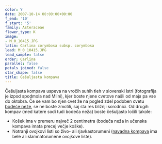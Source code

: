 ```yaml
---
color: Y
date: 2007-10-14 00:00:00+00:00
f_end: '10'
f_start: '5'
family: Asteraceae
flower_type: K
image:
- M_0_10415.JPG
latin: Carlina corymbosa subsp. corymbosa
lead: M_0_10415.JPG
lead_sample: false
order: Carlina
parallel: false
petals_joined: false
star_shape: false
title: Češuljasta kompava
---
```

Češuljasta kompava uspeva na vročih suhih tleh v slovenski Istri (fotografija je izpod spodmola nad Mlini), kjer boste njene cvetove našli od maja pa vse do oktobra. Če se vam bo njen cvet že na pogled zdel podoben cvetu [bodeče neže](../carlinaacaulis/), se ne boste zmotili, saj sta res bližnji sorodnici. Od drugih kompav (med katere sodi tudi bodeča neža) boste češuljasto ločili takole:

-   Košek ima v premeru največ 2 centimetra (bodeča neža in učenska kompava imata precej večje koške).
-   Notranji ovojkovi listi so živo- ali rjavkastorumeni ([navadna kompava](../carlinavulgarisssp.vulgaris/) ima bele ali slamnatorumene ovojkove liste).
